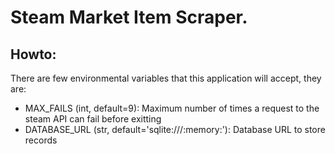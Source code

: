 # Steam Market Item Scraper.

## Howto:

There are few environmental variables that this application will accept, they are:

* MAX_FAILS (int, default=9): Maximum number of times a request to the steam API can fail before exitting
* DATABASE_URL (str, default='sqlite:///:memory:'): Database URL to store records